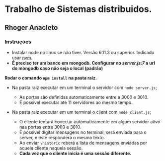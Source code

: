 # Trabalho de Sistemas distribuidos.

## Rhoger Anacleto

### Instruções

- Instalar node no linux se não tiver. Versão 6.11.3 ou superior. Indicado usar [nvm](https://github.com/creationix/nvm#install-script).
- **É preciso ter um banco em mongodb. Configurar no _server.js:7_ a url do mongodb caso não seja o local (padrão)**

**Rodar o comando `npm install` na pasta raiz.**

- Na pasta raiz executar em um terminal o servidor com `node server.js`;
  - As portas são definidas automaticamente entre a 3000 e 3010.
  - É possivel executar até 11 servidores ao mesmo tempo.

- Na pasta raiz executar em um terminal o client com `node client.js`;
  - O cliente tentará conectar automaticamente em algum servidor ativo nas portas entre 3000 e 3010.
  - É possivel digitar mensagens no terminal, será enviada para o server, e este responderá o mesmo texto.
  - Ao enviar `\historic` reberá a lista de mensagens enviadas por aquele cliente naquela sessão.
  - **Cada vez que o cliente inicia é uma sessão diferente.**
